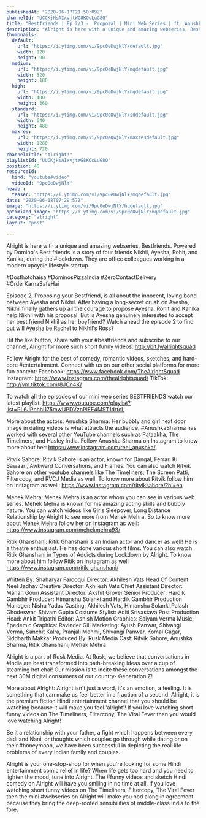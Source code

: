 ```yaml
---
publishedAt: "2020-06-17T21:50:09Z"
channelId: "UCCKjHsAIxvjtWG8KOcLuG8Q"
title: "Bestfriends | Ep 2/3 -  Proposal | Mini Web Series | ft. Anushka Sharma, Ritvik Sahore​, Mehek Mehra"
description: "Alright is here with a unique and amazing webseries, Bestfriends. Powered by Domino's Best friends is a story of four friends Nikhil, Ayesha, Rohit, and Kanika, during the #lockdown. They are office colleagues working in a modern upcycle lifestyle startup.\n\n#Dosthotohaisa #DominosPizzaIndia #ZeroContactDelivery #OrderKarnaSafeHai\n\nEpisode 2, Proposing your Bestfriend, is all about the innocent, loving bond between Ayesha and Nikhil. After having a long-secret crush on Ayesha, Nikhil finally gathers up all the courage to propose Ayesha. Rohit and Kanika help Nikhil with his proposal. But is Ayesha genuinely interested to accept her best friend Nikhil as her boyfriend? Watch ahead the episode 2 to find out will Ayesha be Rachel to Nikhil's Ross?\n\nHit the like button, share with your #bestfriends and subscribe to our channel, Alright for more such short funny videos: http://bit.ly/alrightsquad\n\nFollow Alright for the best of comedy, romantic videos, sketches, and hard-core #entertainment. Connect with us on our other social platforms for more fun content: Facebook: https://www.facebook.com/TheAlrightSquad Instagram: https://www.instagram.com/thealrightsquad/ TikTok: http://vm.tiktok.com/8JCn4K/\n\nTo watch all the episodes of our mini web series BESTFRIENDS watch our latest playlist: https://www.youtube.com/playlist?list=PL6JPnhhI175mwUPDVznPiEE4MST1drtcL\n\nMore about the actors:\nAnushka Sharma: Her bubbly and girl next door image in dating videos is what attracts the audience. #AnushkaSharma has worked with several other YouTube channels such as Pataakha, The Timeliners, and Hasley India. Follow Anushka Sharma on Instagram to know more about her: https://www.instagram.com/reel_anushka/\n\nRitvik Sahore: Ritvik Sahore is an actor, known for Dangal, Ferrari Ki Sawaari, Awkward Conversations, and Flames. You can also watch Ritvik Sahore on other youtube channels like The Timeliners, The Screen Patti, Filtercopy, and RVCJ Media as well. To know more about Ritvik follow him on Instagram as well: https://www.instagram.com/ritviksahore/?hl=en\n\nMehek Mehra: Mehek Mehra is an actor whom you can see in various web series. Mehek Mehra is known for his amazing acting skills and bubbly nature. You can watch videos like Girls Sleepover, Long Distance Relationship by Alright to see more from Mehek Mehra. So to know more about Mehek Mehra follow her on Instagram as well: https://www.instagram.com/mehekmehra93/\n\nRitik Ghanshani: Ritik Ghanshani is an Indian actor and dancer as well! He is a theatre enthusiast. He has done various short films. You can also watch Ritik Ghanshani in Types of Addicts during Lockdown by Alright. To know more about him follow Ritik on Instagram as well https://www.instagram.com/ritik_ghanshani/\n\nWritten By: Shaharyar Farooqui\nDirector: Akhilesh Vats\nHead Of Content: Neel Jadhav \nCreative Director: Akhilesh Vats \nChief Assistant Director: Manan Gouri \nAssistant Director: Akshit Grover\nSenior Producer: Hardik Gambhir\nProducer: Himanshu Solanki and Hardik Gambhir\nProduction Manager: Nishu Yadav\nCasting: Akhilesh Vats, Himanshu Solanki,Palash Ghodeswar, Shivam Gupta\nCostume Stylist: Aditi Srivastava \nPost Production Head: Ankit Tripathi\nEditor: Ashish \nMotion Graphics:  Saiyam Verma\nMusic: Epedemic\nGraphics:  Ravinder Gill\nMarketing: Ayush Panwar, Shivangi Verma, Sanchit Kalra, Pranjali Mehmi, Shivangi Panwar, Komal Gagar, Siddharth Makkar\nProduced By: Rusk Media\nCast: Ritvik Sahore, Anushka Sharma, Ritik Ghanshani, Mehak Mehra\n\nAlright is a part of Rusk Media. At Rusk, we believe that conversations in #India are best transformed into path-breaking ideas over a cup of steaming hot chai! Our mission is to incite these conversations amongst the next 30M digital consumers of our country- Generation Z!\n\nMore about Alright: Alright isn't just a word, it's an emotion, a feeling. It is something that can make us feel better in a fraction of a second. Alright, it is the premium fiction Hindi entertainment channel that you should be watching because it will make you feel 'alright'! If you love watching short funny videos on The Timeliners, Filtercopy, The Viral Fever then you would love watching Alright!\n\nBe it a relationship with your father, a fight which happens between every dadi and Nani, or thoughts which couples go through while dating or on their #honeymoon, we have been successful in depicting the real-life problems of every Indian family and couples.\n\nAlright is your one-stop-shop for when you're looking for some Hindi entertainment comic relief in life? When life gets too hard and you need to lighten the mood, tune into Alright. The #funny videos and sketch Hindi comedy on Alright will have you smiling in no time at all. If you love watching short funny videos on The Timeliners, Filtercopy, The Viral Fever then the mini #webseries on Alright will make you nod along in agreement because they bring the deep-rooted sensibilities of middle-class India to the fore."
thumbnails:
  default:
    url: "https://i.ytimg.com/vi/9pc0eDwjNlY/default.jpg"
    width: 120
    height: 90
  medium:
    url: "https://i.ytimg.com/vi/9pc0eDwjNlY/mqdefault.jpg"
    width: 320
    height: 180
  high:
    url: "https://i.ytimg.com/vi/9pc0eDwjNlY/hqdefault.jpg"
    width: 480
    height: 360
  standard:
    url: "https://i.ytimg.com/vi/9pc0eDwjNlY/sddefault.jpg"
    width: 640
    height: 480
  maxres:
    url: "https://i.ytimg.com/vi/9pc0eDwjNlY/maxresdefault.jpg"
    width: 1280
    height: 720
channelTitle: "Alright!"
playlistId: "UUCKjHsAIxvjtWG8KOcLuG8Q"
position: 40
resourceId:
  kind: "youtube#video"
  videoId: "9pc0eDwjNlY"
header:
  teaser: "https://i.ytimg.com/vi/9pc0eDwjNlY/mqdefault.jpg"
date: "2020-06-18T07:29:57Z"
image: "https://i.ytimg.com/vi/9pc0eDwjNlY/hqdefault.jpg"
optimized_image: "https://i.ytimg.com/vi/9pc0eDwjNlY/mqdefault.jpg"
category: "alright"
layout: "post"

---
```

Alright is here with a unique and amazing webseries, Bestfriends. Powered by Domino's Best friends is a story of four friends Nikhil, Ayesha, Rohit, and Kanika, during the #lockdown. They are office colleagues working in a modern upcycle lifestyle startup.

#Dosthotohaisa #DominosPizzaIndia #ZeroContactDelivery #OrderKarnaSafeHai

Episode 2, Proposing your Bestfriend, is all about the innocent, loving bond between Ayesha and Nikhil. After having a long-secret crush on Ayesha, Nikhil finally gathers up all the courage to propose Ayesha. Rohit and Kanika help Nikhil with his proposal. But is Ayesha genuinely interested to accept her best friend Nikhil as her boyfriend? Watch ahead the episode 2 to find out will Ayesha be Rachel to Nikhil's Ross?

Hit the like button, share with your #bestfriends and subscribe to our channel, Alright for more such short funny videos: http://bit.ly/alrightsquad

Follow Alright for the best of comedy, romantic videos, sketches, and hard-core #entertainment. Connect with us on our other social platforms for more fun content: Facebook: https://www.facebook.com/TheAlrightSquad Instagram: https://www.instagram.com/thealrightsquad/ TikTok: http://vm.tiktok.com/8JCn4K/

To watch all the episodes of our mini web series BESTFRIENDS watch our latest playlist: https://www.youtube.com/playlist?list=PL6JPnhhI175mwUPDVznPiEE4MST1drtcL

More about the actors:
Anushka Sharma: Her bubbly and girl next door image in dating videos is what attracts the audience. #AnushkaSharma has worked with several other YouTube channels such as Pataakha, The Timeliners, and Hasley India. Follow Anushka Sharma on Instagram to know more about her: https://www.instagram.com/reel_anushka/

Ritvik Sahore: Ritvik Sahore is an actor, known for Dangal, Ferrari Ki Sawaari, Awkward Conversations, and Flames. You can also watch Ritvik Sahore on other youtube channels like The Timeliners, The Screen Patti, Filtercopy, and RVCJ Media as well. To know more about Ritvik follow him on Instagram as well: https://www.instagram.com/ritviksahore/?hl=en

Mehek Mehra: Mehek Mehra is an actor whom you can see in various web series. Mehek Mehra is known for his amazing acting skills and bubbly nature. You can watch videos like Girls Sleepover, Long Distance Relationship by Alright to see more from Mehek Mehra. So to know more about Mehek Mehra follow her on Instagram as well: https://www.instagram.com/mehekmehra93/

Ritik Ghanshani: Ritik Ghanshani is an Indian actor and dancer as well! He is a theatre enthusiast. He has done various short films. You can also watch Ritik Ghanshani in Types of Addicts during Lockdown by Alright. To know more about him follow Ritik on Instagram as well https://www.instagram.com/ritik_ghanshani/

Written By: Shaharyar Farooqui
Director: Akhilesh Vats
Head Of Content: Neel Jadhav 
Creative Director: Akhilesh Vats 
Chief Assistant Director: Manan Gouri 
Assistant Director: Akshit Grover
Senior Producer: Hardik Gambhir
Producer: Himanshu Solanki and Hardik Gambhir
Production Manager: Nishu Yadav
Casting: Akhilesh Vats, Himanshu Solanki,Palash Ghodeswar, Shivam Gupta
Costume Stylist: Aditi Srivastava 
Post Production Head: Ankit Tripathi
Editor: Ashish 
Motion Graphics:  Saiyam Verma
Music: Epedemic
Graphics:  Ravinder Gill
Marketing: Ayush Panwar, Shivangi Verma, Sanchit Kalra, Pranjali Mehmi, Shivangi Panwar, Komal Gagar, Siddharth Makkar
Produced By: Rusk Media
Cast: Ritvik Sahore, Anushka Sharma, Ritik Ghanshani, Mehak Mehra

Alright is a part of Rusk Media. At Rusk, we believe that conversations in #India are best transformed into path-breaking ideas over a cup of steaming hot chai! Our mission is to incite these conversations amongst the next 30M digital consumers of our country- Generation Z!

More about Alright: Alright isn't just a word, it's an emotion, a feeling. It is something that can make us feel better in a fraction of a second. Alright, it is the premium fiction Hindi entertainment channel that you should be watching because it will make you feel 'alright'! If you love watching short funny videos on The Timeliners, Filtercopy, The Viral Fever then you would love watching Alright!

Be it a relationship with your father, a fight which happens between every dadi and Nani, or thoughts which couples go through while dating or on their #honeymoon, we have been successful in depicting the real-life problems of every Indian family and couples.

Alright is your one-stop-shop for when you're looking for some Hindi entertainment comic relief in life? When life gets too hard and you need to lighten the mood, tune into Alright. The #funny videos and sketch Hindi comedy on Alright will have you smiling in no time at all. If you love watching short funny videos on The Timeliners, Filtercopy, The Viral Fever then the mini #webseries on Alright will make you nod along in agreement because they bring the deep-rooted sensibilities of middle-class India to the fore.